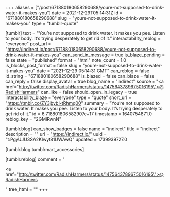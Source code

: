+++
aliases = ["/post/671880180658290688/youre-not-supposed-to-drink-water-it-makes-you"]
date = 2021-12-29T05:14:31Z
id = "671880180658290688"
slug = "youre-not-supposed-to-drink-water-it-makes-you"
type = "tumblr-quote"

[tumblr]
text = "You&rsquo;re not supposed to drink water. It makes you pee. Listen to your body. It&rsquo;s trying desperately to get rid of it."
interactability_reblog = "everyone"
post_url = "https://indirect.io/post/671880180658290688/youre-not-supposed-to-drink-water-it-makes-you"
can_send_in_message = true
is_blaze_pending = false
state = "published"
format = "html"
note_count = 1.0
is_blocks_post_format = false
slug = "youre-not-supposed-to-drink-water-it-makes-you"
date = "2021-12-29 05:14:31 GMT"
can_reblog = false
id_string = "671880180658290688"
is_blazed = false
can_blaze = false
can_reply = false
display_avatar = true
blog_name = "indirect"
source = "<a href=\"http://twitter.com/RadishHarmers/status/1475643789675016195\">@RadishHarmers</a>"
can_like = false
should_open_in_legacy = true
interactability_blaze = "everyone"
type = "quote"
short_url = "https://tmblr.co/ZY3jbybI-tRhmq00"
summary = "You’re not supposed to drink water. It makes you pee. Listen to your body. It’s trying desperately to get rid of it."
id = 6.718801806582907e+17
timestamp = 1640754871.0
reblog_key = "2GMiRwnN"

[tumblr.blog]
can_show_badges = false
name = "indirect"
title = "indirect"
description = ""
url = "https://indirect.io/"
uuid = "t:PgyUJU3SA2Klwyt81UWAwQ"
updated = 1739939727.0

[tumblr.blog.tumblrmart_accessories]

[tumblr.reblog]
comment = "<p><a href=\"http://twitter.com/RadishHarmers/status/1475643789675016195\">@RadishHarmers</a></p>"
tree_html = ""
+++

